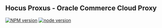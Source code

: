 Hocus Proxus - Oracle Commerce Cloud Proxy
----------------

[![NPM version][npm-image]][npm-url]
[![node version][node-image]][node-url]

[npm-image]: https://img.shields.io/badge/npm-%3E%3D%206.13.1-blue
[npm-url]: https://npmjs.org/package/hocus-proxus
[node-image]: https://img.shields.io/badge/node.js-%3E=_13.2.0-green.svg?style=flat-square
[node-url]: http://nodejs.org/download/
